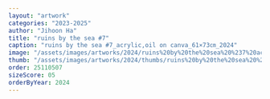 ```yaml
---
layout: "artwork"
categories: "2023-2025"
author: "Jihoon Ha"
title: "ruins by the sea #7"
caption: "ruins by the sea #7_acrylic,oil on canva_61×73㎝_2024"
image: "/assets/images/artworks/2024/ruins%20by%20the%20sea%20%237%20acrylic%2Coil%20on%20canva%2061x73cm%202024.jpg"
thumb: "/assets/images/artworks/2024/thumbs/ruins%20by%20the%20sea%20%237%20acrylic%2Coil%20on%20canva%2061x73cm%202024.jpg"
order: 25110507
sizeScore: 05
orderByYear: 2024
---
```

